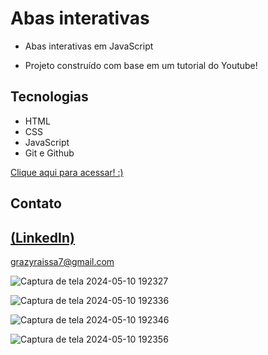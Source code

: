 # Abas interativas 
 
 - Abas interativas em JavaScript

 - Projeto construído com base em um tutorial do Youtube!

## Tecnologias

- HTML
- CSS
- JavaScript
- Git e Github
 
 [Clique aqui para acessar! :)](https://abas-interativas.vercel.app/)
## Contato
[(LinkedIn)](https://www.linkedin.com/in/grazielly-raissa-pereira-b511342b6?utm_source=share&utm_campaign=share_via&utm_content=profile&utm_medium=android_app)
-----
grazyraissa7@gmail.com


![Captura de tela 2024-05-10 192327](https://github.com/GraziellyRaissa1/Abas-interativas-JavaScript/assets/147439694/d45a7a30-efd6-492c-bd86-a764cc9ff150)

![Captura de tela 2024-05-10 192336](https://github.com/GraziellyRaissa1/Abas-interativas-JavaScript/assets/147439694/9f0e13fe-82b6-4213-acae-eb54993c2978)

![Captura de tela 2024-05-10 192346](https://github.com/GraziellyRaissa1/Abas-interativas-JavaScript/assets/147439694/12b19498-dda9-476a-8c33-28b87dd5741d)

![Captura de tela 2024-05-10 192356](https://github.com/GraziellyRaissa1/Abas-interativas-JavaScript/assets/147439694/3280223e-9a6a-4751-a778-0230c2328fbf)

